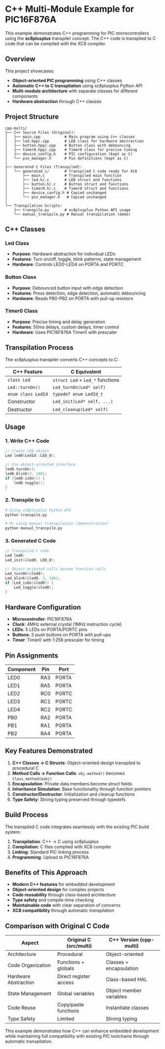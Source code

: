 # C++ Multi-Module Example for PIC16F876A

This example demonstrates C++ programming for PIC microcontrollers using the **xc8plusplus** transpiler concept. The C++ code is transpiled to C code that can be compiled with the XC8 compiler.

## Overview

This project showcases:
- **Object-oriented PIC programming** using C++ classes
- **Automatic C++ to C transpilation** using xc8plusplus Python API
- **Multi-module architecture** with separate classes for different components
- **Hardware abstraction** through C++ classes

## Project Structure

```
cpp-multi/
├── C++ Source Files (Original):
│   ├── main.cpp           # Main program using C++ classes
│   ├── led.hpp/.cpp       # LED class for hardware abstraction
│   ├── button.hpp/.cpp    # Button class with debouncing
│   ├── timer0.hpp/.cpp    # Timer0 class for precise timing
│   ├── device_config.h    # PIC configuration (kept as C)
│   └── pin_manager.h      # Pin definitions (kept as C)
│
├── Generated C Files (Transpiled):
│   └── generated_c/       # Transpiled C code ready for XC8
│       ├── main.c         # Transpiled main function
│       ├── led.h/.c       # LED struct and functions
│       ├── button.h/.c    # Button struct and functions
│       ├── timer0.h/.c    # Timer0 struct and functions
│       ├── device_config.h # Copied unchanged
│       └── pin_manager.h   # Copied unchanged
│
└── Transpilation Scripts:
    ├── transpile.py       # xc8plusplus Python API usage
    └── manual_transpile.py # Manual transpilation (demo)
```

## C++ Classes

### Led Class
- **Purpose**: Hardware abstraction for individual LEDs
- **Features**: Turn on/off, toggle, blink patterns, state management
- **Hardware**: Controls LED0-LED4 on PORTA and PORTC

### Button Class  
- **Purpose**: Debounced button input with edge detection
- **Features**: Press detection, edge detection, automatic debouncing
- **Hardware**: Reads PB0-PB2 on PORTA with pull-up resistors

### Timer0 Class
- **Purpose**: Precise timing and delay generation
- **Features**: 50ms delays, custom delays, timer control
- **Hardware**: Uses PIC16F876A Timer0 with prescaler

## Transpilation Process

The xc8plusplus transpiler converts C++ concepts to C:

| C++ Feature | C Equivalent |
|-------------|--------------|
| `class Led` | `struct Led` + `Led_*` functions |
| `Led::turnOn()` | `Led_turnOn(Led* self)` |
| `enum class LedId` | `typedef enum LedId_t` |
| Constructor | `Led_init(Led* self, ...)` |
| Destructor | `Led_cleanup(Led* self)` |

## Usage

### 1. Write C++ Code
```cpp
// Create LED object
Led led0(LedId::LED_0);

// Use object-oriented interface
led0.turnOn();
led0.blink(3, 100);
if (led0.isOn()) {
    led0.toggle();
}
```

### 2. Transpile to C
```bash
# Using xc8plusplus Python API
python transpile.py

# Or using manual transpilation (demonstration)
python manual_transpile.py
```

### 3. Generated C Code
```c
// Transpiled C code
Led led0;
Led_init(&led0, LED_0);

// Object-oriented calls become function calls
Led_turnOn(&led0);
Led_blink(&led0, 3, 100);
if (Led_isOn(&led0)) {
    Led_toggle(&led0);
}
```

## Hardware Configuration

- **Microcontroller**: PIC16F876A
- **Clock**: 4MHz external crystal (1MHz instruction cycle)
- **LEDs**: 5 LEDs on PORTA/PORTC pins
- **Buttons**: 3 push buttons on PORTA with pull-ups
- **Timer**: Timer0 with 1:256 prescaler for timing

## Pin Assignments

| Component | Pin | Port |
|-----------|-----|------|
| LED0 | RA3 | PORTA |
| LED1 | RA5 | PORTA |
| LED2 | RC0 | PORTC |
| LED3 | RC1 | PORTC |
| LED4 | RC2 | PORTC |
| PB0 | RA2 | PORTA |
| PB1 | RA1 | PORTA |
| PB2 | RA4 | PORTA |

## Key Features Demonstrated

1. **C++ Classes → C Structs**: Object-oriented design transpiled to procedural C
2. **Method Calls → Function Calls**: `obj.method()` becomes `Class_method(&obj)`
3. **Encapsulation**: Private data members become struct fields
4. **Inheritance Simulation**: Base functionality through function pointers
5. **Constructor/Destructor**: Initialization and cleanup functions
6. **Type Safety**: Strong typing preserved through typedefs

## Build Process

The transpiled C code integrates seamlessly with the existing PIC build system:

1. **Transpilation**: C++ → C using xc8plusplus
2. **Compilation**: C files compiled with XC8 compiler
3. **Linking**: Standard PIC linking process
4. **Programming**: Upload to PIC16F876A

## Benefits of This Approach

- **Modern C++ features** for embedded development
- **Object-oriented design** for complex projects
- **Code reusability** through class-based architecture
- **Type safety** and compile-time checking
- **Maintainable code** with clear separation of concerns
- **XC8 compatibility** through automatic transpilation

## Comparison with Original C Code

| Aspect | Original C (src/multi) | C++ Version (cpp-multi) |
|--------|------------------------|--------------------------|
| Architecture | Procedural | Object-oriented |
| Code Organization | Functions + globals | Classes + encapsulation |
| Hardware Abstraction | Direct register access | Class-based HAL |
| State Management | Global variables | Object member variables |
| Code Reuse | Copy/paste functions | Instantiate classes |
| Type Safety | Limited | Strong typing |

This example demonstrates how C++ can enhance embedded development while maintaining full compatibility with existing PIC toolchains through automatic transpilation.
